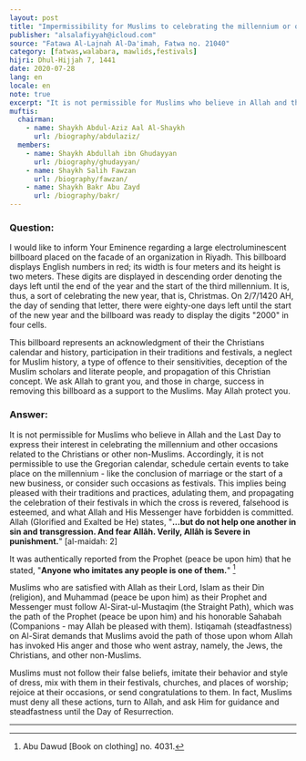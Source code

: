 ```yaml
---
layout: post
title: "Impermissibility for Muslims to celebrating the millennium or other occasions of Non-Muslims"
publisher: "alsalafiyyah@icloud.com"
source: "Fatawa Al-Lajnah Al-Da'imah, Fatwa no. 21040"
category: [fatwas,walabara, mawlids,festivals]
hijri: Dhul-Hijjah 7, 1441
date: 2020-07-28
lang: en
locale: en
note: true
excerpt: "It is not permissible for Muslims who believe in Allah and the Last Day to express their interest in celebrating the millennium and other occasions related to the Christians or other non-Muslims"
muftis:
  chairman: 
    - name: Shaykh Abdul-Aziz Aal Al-Shaykh
      url: /biography/abdulaziz/
  members: 
    - name: Shaykh Abdullah ibn Ghudayyan
      url: /biography/ghudayyan/
    - name: Shaykh Salih Fawzan
      url: /biography/fawzan/
    - name: Shaykh Bakr Abu Zayd
      url: /biography/bakr/
---
```


### Question: 

I would like to inform Your Eminence regarding a large electroluminescent billboard placed on the facade of an organization in Riyadh. This billboard displays English numbers in red; its width is four meters and its height is two meters. These digits are displayed in descending order denoting the days left until the end of the year and the start of the third millennium. It is, thus, a sort of celebrating the new year, that is, Christmas. On 2/7/1420 AH, the day of sending that letter, there were eighty-one days left until the start of the new year and the billboard was ready to display the digits "2000" in four cells. 

This billboard represents an acknowledgment of their the Christians calendar and history, participation in their traditions and festivals, a neglect for Muslim history, a type of offence to their sensitivities, deception of the Muslim scholars and literate people, and propagation of this Christian concept. We ask Allah to grant you, and those in charge, success in removing this billboard as a support to the Muslims. May Allah protect you.

### Answer:

It is not permissible for Muslims who believe in Allah and the Last Day to express their interest in celebrating the millennium and other occasions related to the Christians or other non-Muslims. Accordingly, it is not permissible to use the Gregorian calendar, schedule certain events to take place on the millennium - like the conclusion of marriage or the start of a new business, or consider such occasions as festivals. This implies being pleased with their traditions and practices, adulating them, and propagating the celebration of their festivals in which the cross is revered, falsehood is esteemed, and what Allah and His Messenger have forbidden is committed. Allah (Glorified and Exalted be He) states, "**...but do not help one another in sin and transgression. And fear Allâh. Verily, Allâh is Severe in punishment.**" [al-maidah: 2]

It was authentically reported from the Prophet (peace be upon him) that he stated, "**Anyone who imitates any people is one of them.**" [^1] 

Muslims who are satisfied with Allah as their Lord, Islam as their Din (religion), and Muhammad (peace be upon him) as their Prophet and Messenger must follow Al-Sirat-ul-Mustaqim (the Straight Path), which was the path of the Prophet (peace be upon him) and his honorable Sahabah (Companions - may Allah be pleased with them). Istiqamah (steadfastness) on Al-Sirat demands that Muslims avoid the path of those upon whom Allah has invoked His anger and those who went astray, namely, the Jews, the Christians, and other non-Muslims. 

Muslims must not follow their false beliefs, imitate their behavior and style of dress, mix with them in their festivals, churches, and places of worship; rejoice at their occasions, or send congratulations to them. In fact, Muslims must deny all these actions, turn to Allah, and ask Him for guidance and steadfastness until the Day of Resurrection.

---
[^1]: Abu Dawud [Book on clothing] no. 4031.

